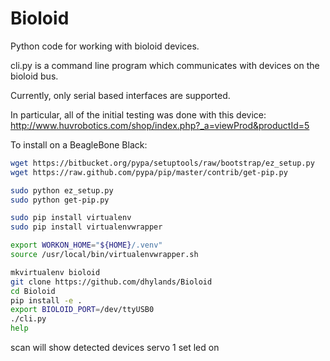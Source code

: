Bioloid
=======

Python code for working with bioloid devices.

cli.py is a command line program which communicates with devices on the
bioloid bus.

Currently, only serial based interfaces are supported.

In particular, all of the initial testing was done with this device:
http://www.huvrobotics.com/shop/index.php?_a=viewProd&productId=5

To install on a BeagleBone Black:

```bash
wget https://bitbucket.org/pypa/setuptools/raw/bootstrap/ez_setup.py
wget https://raw.github.com/pypa/pip/master/contrib/get-pip.py

sudo python ez_setup.py
sudo python get-pip.py

sudo pip install virtualenv
sudo pip install virtualenvwrapper

export WORKON_HOME="${HOME}/.venv"
source /usr/local/bin/virtualenvwrapper.sh

mkvirtualenv bioloid
git clone https://github.com/dhylands/Bioloid
cd Bioloid
pip install -e .
export BIOLOID_PORT=/dev/ttyUSB0
./cli.py
help
```

scan will show detected devices
servo 1 set led on
